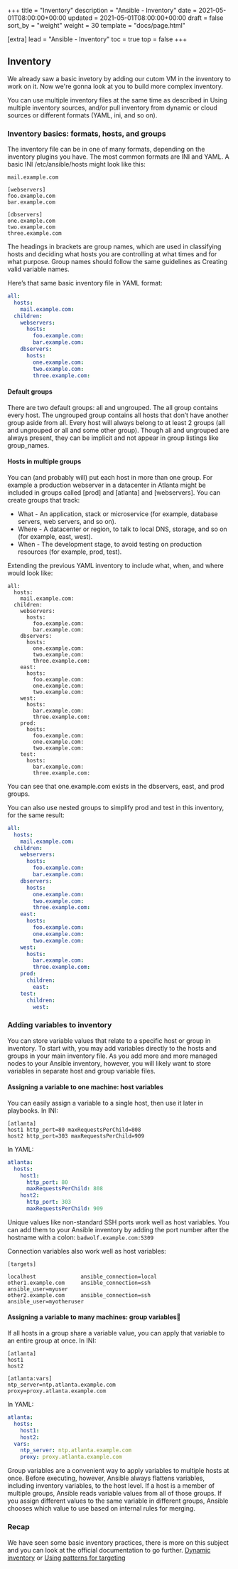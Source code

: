 +++
title = "Inventory"
description = "Ansible - Inventory"
date = 2021-05-01T08:00:00+00:00
updated = 2021-05-01T08:00:00+00:00
draft = false
sort_by = "weight"
weight = 30
template = "docs/page.html"

[extra]
lead = "Ansible - Inventory"
toc = true
top = false
+++

## Inventory

We already saw a basic invetory by adding our cutom VM in the inventory to work on it.
Now we're gonna look at you to build more complex inventory.

You can use multiple inventory files at the same time as described in Using multiple inventory sources, and/or pull inventory from dynamic or cloud sources or different formats (YAML, ini, and so on).

### Inventory basics: formats, hosts, and groups

The inventory file can be in one of many formats, depending on the inventory plugins you have. The most common formats are INI and YAML. A basic INI /etc/ansible/hosts might look like this:

```
mail.example.com

[webservers]
foo.example.com
bar.example.com

[dbservers]
one.example.com
two.example.com
three.example.com
```

The headings in brackets are group names, which are used in classifying hosts and deciding what hosts you are controlling at what times and for what purpose. Group names should follow the same guidelines as Creating valid variable names.

Here’s that same basic inventory file in YAML format:

```yaml
all:
  hosts:
    mail.example.com:
  children:
    webservers:
      hosts:
        foo.example.com:
        bar.example.com:
    dbservers:
      hosts:
        one.example.com:
        two.example.com:
        three.example.com:
```

#### Default groups

There are two default groups: all and ungrouped. The all group contains every host. The ungrouped group contains all hosts that don’t have another group aside from all. Every host will always belong to at least 2 groups (all and ungrouped or all and some other group). Though all and ungrouped are always present, they can be implicit and not appear in group listings like group_names.

#### Hosts in multiple groups

You can (and probably will) put each host in more than one group. For example a production webserver in a datacenter in Atlanta might be included in groups called [prod] and [atlanta] and [webservers]. You can create groups that track:
 - What - An application, stack or microservice (for example, database servers, web servers, and so on).
 - Where - A datacenter or region, to talk to local DNS, storage, and so on (for example, east, west).
 - When - The development stage, to avoid testing on production resources (for example, prod, test).

Extending the previous YAML inventory to include what, when, and where would look like:
```
all:
  hosts:
    mail.example.com:
  children:
    webservers:
      hosts:
        foo.example.com:
        bar.example.com:
    dbservers:
      hosts:
        one.example.com:
        two.example.com:
        three.example.com:
    east:
      hosts:
        foo.example.com:
        one.example.com:
        two.example.com:
    west:
      hosts:
        bar.example.com:
        three.example.com:
    prod:
      hosts:
        foo.example.com:
        one.example.com:
        two.example.com:
    test:
      hosts:
        bar.example.com:
        three.example.com:
```

You can see that one.example.com exists in the dbservers, east, and prod groups.

You can also use nested groups to simplify prod and test in this inventory, for the same result:

```yaml
all:
  hosts:
    mail.example.com:
  children:
    webservers:
      hosts:
        foo.example.com:
        bar.example.com:
    dbservers:
      hosts:
        one.example.com:
        two.example.com:
        three.example.com:
    east:
      hosts:
        foo.example.com:
        one.example.com:
        two.example.com:
    west:
      hosts:
        bar.example.com:
        three.example.com:
    prod:
      children:
        east:
    test:
      children:
        west:
```

### Adding variables to inventory

You can store variable values that relate to a specific host or group in inventory. To start with, you may add variables directly to the hosts and groups in your main inventory file. As you add more and more managed nodes to your Ansible inventory, however, you will likely want to store variables in separate host and group variable files.

#### Assigning a variable to one machine: host variables

You can easily assign a variable to a single host, then use it later in playbooks. In INI:
```
[atlanta]
host1 http_port=80 maxRequestsPerChild=808
host2 http_port=303 maxRequestsPerChild=909
```

In YAML:
```yaml
atlanta:
  hosts:
    host1:
      http_port: 80
      maxRequestsPerChild: 808
    host2:
      http_port: 303
      maxRequestsPerChild: 909
```

Unique values like non-standard SSH ports work well as host variables. You can add them to your Ansible inventory by adding the port number after the hostname with a colon:
`badwolf.example.com:5309`

Connection variables also work well as host variables:
```
[targets]

localhost              ansible_connection=local
other1.example.com     ansible_connection=ssh        ansible_user=myuser
other2.example.com     ansible_connection=ssh        ansible_user=myotheruser
```

#### Assigning a variable to many machines: group variables

If all hosts in a group share a variable value, you can apply that variable to an entire group at once. In INI:
```
[atlanta]
host1
host2

[atlanta:vars]
ntp_server=ntp.atlanta.example.com
proxy=proxy.atlanta.example.com
```

In YAML:
```yaml
atlanta:
  hosts:
    host1:
    host2:
  vars:
    ntp_server: ntp.atlanta.example.com
    proxy: proxy.atlanta.example.com
```

Group variables are a convenient way to apply variables to multiple hosts at once. Before executing, however, Ansible always flattens variables, including inventory variables, to the host level. If a host is a member of multiple groups, Ansible reads variable values from all of those groups. If you assign different values to the same variable in different groups, Ansible chooses which value to use based on internal rules for merging.


### Recap

We have seen some basic inventory practices, there is more on this subject and you can look at the official documentation to go further.
[Dynamic inventory](https://docs.ansible.com/ansible/latest/user_guide/intro_dynamic_inventory.html) or [Using patterns for targeting](https://docs.ansible.com/ansible/latest/user_guide/intro_patterns.html)